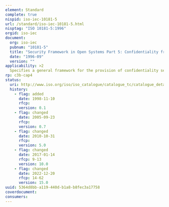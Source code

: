 ```yaml
---
element: Standard
complete: true
nispid: iso-iec-10181-5
url: /standard/iso-iec-10181-5.html
nisptag: "ISO 10181-5:1996"
orgid: iso-iec
document:
  org: iso-iec
  pubnum: "10181-5"
  title: "Security Framework in Open Systems Part 5: Confidentiality framework"
  date: "1996-09"
  version: ""
applicability: >2
  Specifies a general framework for the provision of confidentiality services.
rp: c3b-cap4
status:
  uri: http://www.iso.org/iso/iso_catalogue/catalogue_tc/catalogue_detail.htm?csnumber=24329
  history: 
    - flag: added
      date: 1998-11-10
      rfcp: 
      version: 0.1
    - flag: changed
      date: 2005-09-23
      rfcp: 
      version: 0.7
    - flag: changed
      date: 2010-10-31
      rfcp: 
      version: 5.0
    - flag: changed
      date: 2017-01-14
      rfcp: 9-13
      version: 10.0
    - flag: changed
      date: 2022-12-20
      rfcp: 14-62
      version: 15.0
uuid: 5364d8bb-a119-440d-b1a8-b8fec3a17758
coverdocument:
consumers:
---
```

